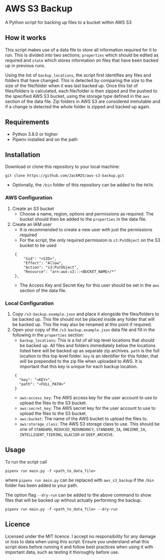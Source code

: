 # AWS S3 Backup
A Python script for backing up files to a bucket within AWS S3

## How it works
This script makes use of a data file to store all information required for it to run. This is divided into two sections; `properties` which should be edited as required and `state` which stores information on files that have been backed up in previous runs.

Using the list of `backup_locations`, the script first identifies any files and folders that have changed. This is detected by comparing the size to the size of the file/folder when it was last backed up. Once this list of files/folders is calculated, each file/folder is then zipped and the pushed to the specified AWS S3 bucket, using the storage type defined in the `aws` section of the data file. Zip folders in AWS S3 are considered immutable and if a change is detected the whole folder is zipped and backed up again.

## Requirements
* Python 3.8.0 or higher
* Pipenv installed and on the path

## Installation
Download or clone this repository to your local machine:
```
git clone https://github.com/JackM25/aws-s3-backup.git
```
* Optionally, the `/bin` folder of this repository can be added to the `PATH`.

### AWS Configuration
1. Create an S3 bucket
   * Choose a name, region, options and permissions as required. The bucket should then be added to the `properties` in the data file.
2. Create an IAM user
   * It is recommended to create a new user with just the permissions required
   * For the script, the only required permission is `s3:PutObject` on the S3 bucket to be used
   ```
    {
        "Sid": "<SID>",
        "Effect": "Allow",
        "Action": "s3:PutObject",
        "Resource": "arn:aws:s3:::<BUCKET_NAME>/*"
    },
   ```
   * The Access Key and Secret Key for this user should be set in the `aws` section of the data file.

### Local Configuration
1. Copy `/s3-backup.example.json` and place it alongside the files/folders to be backed up. This file should not be placed inside any folder that will be backed up. This file may also be renamed at this point if required.
2. Open your copy of the `/s3-backup.example.json` data file and fill in the following in the `properties` section:
   * `backup_locations`: This is a list of all top level locations that should be backed up. All files and folders immediately below the locations listed here will be backed up as separate zip archives. `path` is the full location to this top level folder. `key` is an identifier for this folder, that will be prepended to the zip file when uploaded to AWS. It is important that this key is unique for each backup location.
   ```
    {
      "key": "<KEY>",
      "path": "<FULL_PATH>"
    }
   ```
   * `aws:access_key`: The AWS access key for the user account to use to upload the files to the S3 bucket.
   * `aws:secret_key`: The AWS secret key for the user account to use to upload the files to the S3 bucket.
   * `aws:bucket`: The name of the AWS bucket to upload the files to.
   * `aws:storage_class`: The AWS S3 storage class to use. This should be one of `STANDARD`, `REDUCED_REDUNDANCY`, `STANDARD_IA`, `ONEZONE_IA`, `INTELLIGENT_TIERING`, `GLACIER` or `DEEP_ARCHIVE`.

## Usage
To run the script call
```
pipenv run main.py -f <path_to_data_file>
```
where `pipenv run main.py` can be replaced with `aws_s3_backup` if the `/bin` folder has been added to your path.

The option flag `--dry-run` can be added to the above command to show files that will be backed up without actually performing the backup.
```
pipenv run main.py -f <path_to_data_file> --dry-run
```

## Licence
Licensed under the MIT licence. I accept no responsibility for any damage or loss to data when using this script. Ensure you understand what this script does before running it and follow best practices when using it with important data, such as testing it thoroughly before use.